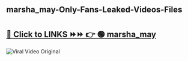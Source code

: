 
 ## marsha_may-Only-Fans-Leaked-Videos-Files

# <h2><a href="https://mediaupload.pro?marsha_may">🔗 Click to LINKS ⏩⏩ 👉 🟢 marsha_may </a></h2>

<a href="https://mediaupload.pro?marsha_may" rel="nofollow" data-target="animated-image.originalLink"><img src="https://i.ibb.co.com/xMMVF88/686577567.gif" alt="Viral Video Original" style="max-width: 100%; display: inline-block;" data-target="animated-image.originalImage"></a>